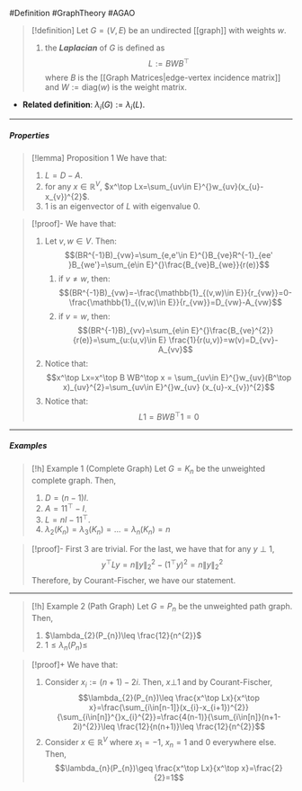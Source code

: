 #Definition #GraphTheory #AGAO 

> [!definition]
> Let $G=(V,E)$ be an undirected [[graph]] with weights $w$.
> 1. the ***Laplacian*** of $G$ is defined as $$L:=BWB^\top$$ where $B$ is the [[Graph Matrices|edge-vertex incidence matrix]] and $W:= \text{diag}(w)$ is the weight matrix.
- **Related definition**: $\lambda_{i}(G):= \lambda_{i}(L)$.
---
##### Properties
> [!lemma] Proposition 1
> We have that:
> 1. $L=D-A$.
> 2. for any $x\in \mathbb{R}^V$, $x^\top Lx=\sum_{uv\in E}^{}w_{uv}(x_{u}-x_{v})^{2}$.
> 3. $1$ is an eigenvector of $L$ with eigenvalue $0$.

> [!proof]-
> We have that:
> 1. Let $v,w\in V$. Then: $$(BR^{-1}B)_{vw}=\sum_{e,e'\in E}^{}B_{ve}R^{-1}_{ee' }B_{we'}=\sum_{e\in E}^{}\frac{B_{ve}B_{we}}{r(e)}$$
>    1. if $v\neq w$, then: $$(BR^{-1}B)_{vw}=-\frac{\mathbb{1}_{(v,w)\in E}}{r_{vw}}=0-\frac{\mathbb{1}_{(v,w)\in E}}{r_{vw}}=D_{vw}-A_{vw}$$
>    2. if $v=w$, then: $$(BR^{-1}B)_{vv}=\sum_{e\in E}^{}\frac{B_{ve}^{2}}{r(e)}=\sum_{u:(u,v)\in E} \frac{1}{r(u,v)}=w(v)=D_{vv}-A_{vv}$$
> 2. Notice that: $$x^\top Lx=x^\top B WB^\top x = \sum_{uv\in E}^{}w_{uv}(B^\top x)_{uv}^{2}=\sum_{uv\in E}^{}w_{uv} (x_{u}-x_{v})^{2}$$
> 3. Notice that: $$L1= BWB^\top 1= 0$$

---
##### Examples
> [!h] Example 1 (Complete Graph)
> Let $G=K_{n}$ be the unweighted complete graph. Then, 
> 1. $D=(n-1)I$.
> 2. $A=1 1^\top - I$.
> 3. $L=nI-11^\top$.
> 4. $\lambda_{2}(K_{n})=\lambda_{3}(K_{n})=\dots=\lambda_{n}(K_{n})= n$

> [!proof]-
> First 3 are trivial. For the last, we have that for any $y\  \bot\  1$, $$y^\top L y=n\|y\|^{2}_{2}-(1^\top y)^{2}=n\|y\|^{2}_{2}$$Therefore, by Courant-Fischer, we have our statement.

---
> [!h] Example 2 (Path Graph)
> Let $G=P_{n}$ be the unweighted path graph. Then, 
> 1. $\lambda_{2}(P_{n})\leq \frac{12}{n^{2}}$
> 2. $1\leq \lambda_{n}(P_{n})\leq$

> [!proof]+
> We have that:
> 1. Consider $x_{i}:=(n+1)-2i$. Then, $x\bot 1$ and by Courant-Fischer, $$\lambda_{2}(P_{n})\leq \frac{x^\top Lx}{x^\top x}=\frac{\sum_{i\in[n-1]}(x_{i}-x_{i+1})^{2}}{\sum_{i\in[n]}^{}x_{i}^{2}}=\frac{4(n-1)}{\sum_{i\in[n]}(n+1-2i)^{2}}\leq \frac{12}{n(n+1)}\leq \frac{12}{n^{2}}$$
> 2. Consider $x\in\mathbb{R}^V$ where $x_{1}=-1$, $x_{n}=1$ and 0 everywhere else. Then, $$\lambda_{n}(P_{n})\geq \frac{x^\top Lx}{x^\top x}=\frac{2}{2}=1$$

